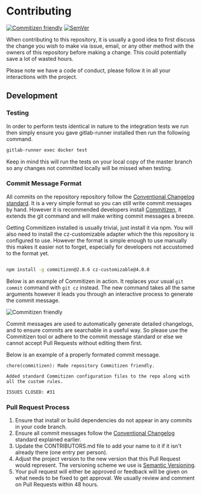 # Contributing

[![Commitizen friendly](https://img.shields.io/badge/commitizen-friendly-brightgreen.svg)](http://commitizen.github.io/cz-cli/)
[![SemVer](https://img.shields.io/badge/SemVer-v2.0.0-green)](https://semver.org/spec/v2.0.0.html)


When contributing to this repository, it is usually a good idea to first discuss the change you
wish to make via issue, email, or any other method with the owners of this repository before
making a change. This could potentially save a lot of wasted hours.

Please note we have a code of conduct, please follow it in all your interactions with the project.

## Development

### Testing

In order to perform tests identical in nature to the integration tests we run then simply ensure you gave gitlab-runner installed then run the following command.

```bash
gitlab-runner exec docker test
```

Keep in mind this will run the tests on your local copy of the master branch so any changes not committed locally will be missed when testing.

### Commit Message Format

All commits on the repository repository follow the
[Conventional Changelog standard](https://github.com/conventional-changelog/conventional-changelog-eslint/blob/master/convention.md).
It is a very simple format so you can still write commit messages by hand. However it is
recommended developers install [Commitizen](https://commitizen.github.io/cz-cli/),
it extends the git command and will make writing commit messages a breeze.

Getting Commitizen installed is usually trivial, just install it via npm. You will also
need to install the cz-customizable adapter which the this repository is configured
to use. However the format is simple enough to use manually this makes it easier not to forget,
especially for developers not accustomed to the format yet.

```bash

npm install -g commitizen@2.8.6 cz-customizable@4.0.0
```

Below is an example of Commitizen in action. It replaces your usual `git commit` command
with `git cz` instead. The new command takes all the same arguments however it leads you
through an interactive process to generate the commit message.

![Commitizen friendly](http://aparapi.com/images/commitizen.gif)

Commit messages are used to automatically generate detailed changelogs, and to ensure
commits are searchable in a useful way. So please use the Commitizen tool or adhere to
the commit message standard or else we cannot accept Pull Requests without editing
them first.

Below is an example of a properly formated commit message.

```
chore(commitizen): Made repository Commitizen friendly.

Added standard Commitizen configuration files to the repo along with all the custom rules.

ISSUES CLOSED: #31
```

### Pull Request Process

1. Ensure that install or build dependencies do not appear in any commits in your code branch.
2. Ensure all commit messages follow the [Conventional Changelog](https://github.com/conventional-changelog/conventional-changelog-eslint/blob/master/convention.md)
   standard explained earlier.
3. Update the CONTRIBUTORS.md file to add your name to it if it isn't already there (one entry
   per person).
4. Adjust the project version to the new version that this Pull Request would represent. The
   versioning scheme we use is [Semantic Versioning](http://semver.org/).
5. Your pull request will either be approved or feedback will be given on what needs to be
   fixed to get approval. We usually review and comment on Pull Requests within 48 hours.
